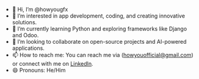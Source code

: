 - 👋 Hi, I’m @howyougfx
- 👀 I’m interested in app development, coding, and creating innovative solutions.
- 🌱 I’m currently learning Python and exploring frameworks like Django and Odoo.
- 💞️ I’m looking to collaborate on open-source projects and AI-powered applications.
- 📫 How to reach me: You can reach me via (howyouofficial@gmail.com) or connect with me on [LinkedIn](https://www.linkedin.com/in/how-you-8b7609327/).
- 😄 Pronouns: He/Him
